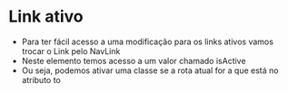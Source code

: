 # Link ativo
- Para ter fácil acesso a uma modificação para os links ativos vamos trocar o Link pelo NavLink
- Neste elemento temos acesso a um valor chamado isActive
- Ou seja, podemos ativar uma classe se a rota atual for a que está no atributo to